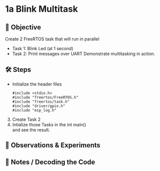 # 1a Blink Multitask

## 🎯 Objective
Create 2 FreeRTOS task that will run in parallel  
- Task 1: Blink Led (at 1 second)
- Task 2: Print messages over UART
Demonstrate multitasking in action.

## 🛠 Steps
- Initialize the header files
  ```
  #include <stdio.h>
  #include "freertos/FreeRTOS.h"
  #include "freertos/task.h"
  #include "driver/gpio.h"
  #include "esp_log.h"
  ```
3. Create Task 2
4. Intialize those Tasks in the int main()  
and see the result.

## 👀 Observations & Experiments


## 📝 Notes / Decoding the Code 



